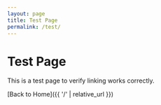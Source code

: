 ```yaml
---
layout: page
title: Test Page
permalink: /test/
---
```


# Test Page

This is a test page to verify linking works correctly.

[Back to Home]({{ '/' | relative_url }}) 